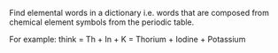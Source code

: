 Find elemental words in a dictionary i.e. words that are composed from chemical
element symbols from the periodic table.

For example: 
    think = Th + In + K = Thorium + Iodine + Potassium
